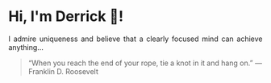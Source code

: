 # Hi, I'm Derrick 👋!
<p align="justify">I admire uniqueness and believe that a clearly focused mind can achieve anything...</p> 
<!-- #quote-start -->
<blockquote>&ldquo;When you reach the end of your rope, tie a knot in it and hang on.&rdquo; &mdash; <footer>Franklin D. Roosevelt</footer></blockquote>
<!-- #quote-end -->
